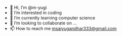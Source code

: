 - 👋 Hi, I’m @m-yugi
- 👀 I’m interested in coding
- 🌱 I’m currently learning computer science
- 💞️ I’m looking to collaborate on ...
- 📫 How to reach me msaiyugandhar333@gmail.com

<!---
m-yugi/m-yugi is a ✨ special ✨ repository because its `README.md` (this file) appears on your GitHub profile.
You can click the Preview link to take a look at your changes.
--->

